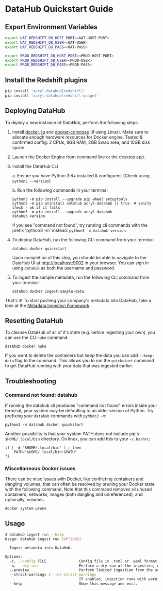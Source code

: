 # DataHub Quickstart Guide

## Export Environment Variables

```bash
export UAT_REDSHIFT_DB_HOST_PORT=<UAT-HOST-PORT>
export UAT_REDSHIFT_DB_USER=<UAT-USER>
export UAT_REDSHIFT_DB_PASS=<UAT-PASS>

export PROD_REDSHIFT_DB_HOST_PORT=<PROD-HOST-PORT>
export PROD_REDSHIFT_DB_USER=<PROD-USER>
export PROD_REDSHIFT_DB_PASS=<PROD-PASS>
```

## Install the Redshift plugins
```bash
pip install 'acryl-datahub[redshift]'
pip install 'acryl-datahub[redshift-usage]'
```

## Deploying DataHub

To deploy a new instance of DataHub, perform the following steps.

1. Install [docker](https://docs.docker.com/install/), [jq](https://stedolan.github.io/jq/download/) and [docker-compose](https://docs.docker.com/compose/install/) (if
   using Linux). Make sure to allocate enough hardware resources for Docker engine. Tested & confirmed config: 2 CPUs,
   8GB RAM, 2GB Swap area, and 10GB disk space.

2. Launch the Docker Engine from command line or the desktop app.

3. Install the DataHub CLI

   a. Ensure you have Python 3.6+ installed & configured. (Check using `python3 --version`)

   b. Run the following commands in your terminal

   ```
   python3 -m pip install --upgrade pip wheel setuptools
   python3 -m pip uninstall datahub acryl-datahub || true  # sanity check - ok if it fails
   python3 -m pip install --upgrade acryl-datahub
   datahub version
   ```

   If you see "command not found", try running cli commands with the prefix 'python3 -m'
   instead: `python3 -m datahub version`

4. To deploy DataHub, run the following CLI command from your terminal

   ```
   datahub docker quickstart
   ```

   Upon completion of this step, you should be able to navigate to the DataHub UI
   at [http://localhost:9002](http://localhost:9002) in your browser. You can sign in using `datahub` as both the
   username and password.

5. To ingest the sample metadata, run the following CLI command from your terminal
   ```
   datahub docker ingest-sample-data
   ```

That's it! To start pushing your company's metadata into DataHub, take a look at
the [Metadata Ingestion Framework](../metadata-ingestion/README.md).

## Resetting DataHub

To cleanse DataHub of all of it's state (e.g. before ingesting your own), you can use the CLI `nuke` command.

```
datahub docker nuke
```

If you want to delete the containers but keep the data you can add `--keep-data` flag to the command. This allows you to run the `quickstart` command to get DataHub running with your data that was ingested earlier. 

## Troubleshooting

### Command not found: datahub

If running the datahub cli produces "command not found" errors inside your terminal, your system may be defaulting to an
older version of Python. Try prefixing your `datahub` commands with `python3 -m`:

```
python3 -m datahub docker quickstart
```

Another possibility is that your system PATH does not include pip's `$HOME/.local/bin` directory.  On linux, you can add this to your `~/.bashrc`:

```
if [ -d "$HOME/.local/bin" ] ; then
    PATH="$HOME/.local/bin:$PATH"
fi
```

### Miscellaneous Docker issues

There can be misc issues with Docker, like conflicting containers and dangling volumes, that can often be resolved by
pruning your Docker state with the following command. Note that this command removes all unused containers, networks,
images (both dangling and unreferenced), and optionally, volumes.

```
docker system prune
```

## Usage
```bash
$ datahub ingest run --help
Usage: datahub ingest run [OPTIONS]

  Ingest metadata into DataHub.

Options:
  -c, --config FILE               Config file in .toml or .yaml format.  [required]
  -n, --dry-run                   Perform a dry run of the ingestion, essentially skipping writing to sink.
  --preview                       Perform limited ingestion from the source to the sink to get a quick preview.
  --strict-warnings / --no-strict-warnings
                                  If enabled, ingestion runs with warnings will yield a non-zero error code
  --help                          Show this message and exit.

```

